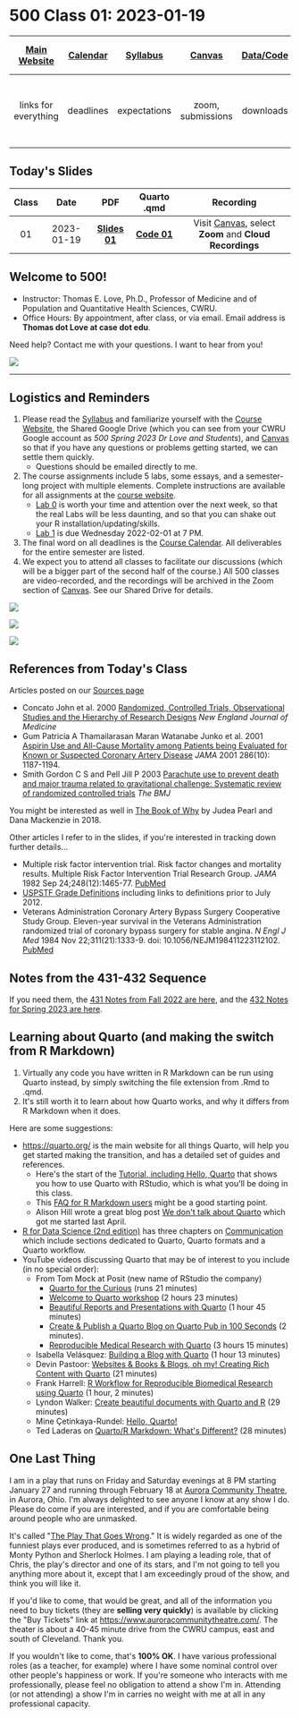 # 500 Class 01: 2023-01-19

[Main Website](https://thomaselove.github.io/500-2023/) | [Calendar](https://thomaselove.github.io/500-2023/calendar.html) | [Syllabus](https://thomaselove.github.io/500-syllabus-2023) | [Canvas](https://canvas.case.edu) | [Data/Code](https://github.com/THOMASELOVE/500-data) |  [Sources](https://github.com/THOMASELOVE/500-classes-2023/tree/main/sources) | For help, email
:-----------: | :--------------: | :----------: | :---------: | :-------------: | :------: | :-----------: 
links for everything | deadlines | expectations | zoom, submissions | downloads | to read | `Thomas` dot `Love` at `case` dot `edu`

## Today's Slides

Class | Date | PDF | Quarto .qmd | Recording
:---: | :--------: | :------: | :------: | :-------------:
01 | 2023-01-19 | **[Slides 01](https://github.com/THOMASELOVE/500-slides-2023/blob/main/slides01.pdf)** | **[Code 01](https://github.com/THOMASELOVE/500-slides-2023/blob/main/slides01.qmd)** | Visit [Canvas](https://canvas.case.edu/), select **Zoom** and **Cloud Recordings**

## Welcome to 500!

- Instructor: Thomas E. Love, Ph.D., Professor of Medicine and of Population and Quantitative Health Sciences, CWRU.
- Office Hours: By appointment, after class, or via email. Email address is **Thomas dot Love at case dot edu**.

Need help? Contact me with your questions. I want to hear from you!

![](figs/phd_staring.PNG)

---

## Logistics and Reminders

1. Please read the [Syllabus](https://thomaselove.github.io/500-syllabus-2023/) and familiarize yourself with the [Course Website](https://thomaselove.github.io/500-2023/), the Shared Google Drive (which you can see from your CWRU Google account as *500 Spring 2023 Dr Love and Students*), and [Canvas](https://canvas.case.edu/) so that if you have any questions or problems getting started, we can settle them quickly.
    - Questions should be emailed directly to me.
2. The course assignments include 5 labs, some essays, and a semester-long project with multiple elements. Complete instructions are available for all assignments at the [course website](https://thomaselove.github.io/500-2023/).
    - [Lab 0](https://thomaselove.github.io/500-2023/lab0.html) is worth your time and attention over the next week, so that the real Labs will be less daunting, and so that you can shake out your R installation/updating/skills.
    - [Lab 1](https://thomaselove.github.io/500-2023/lab1.html) is due Wednesday 2022-02-01 at 7 PM.
3. The final word on all deadlines is the [Course Calendar](https://thomaselove.github.io/500-2023/calendar.html). All deliverables for the entire semester are listed.
4. We expect you to attend all classes to facilitate our discussions (which will be a bigger part of the second half of the course.) All 500 classes are video-recorded, and the recordings will be archived in the Zoom section of [Canvas](https://canvas.case.edu). See our Shared Drive for details.

![](figs/lancet-tw01.PNG)

![](figs/lancet-tw02.PNG)

![](figs/lancet-tw03.PNG)

## References from Today's Class

Articles posted on our [Sources page](https://github.com/THOMASELOVE/500-classes-2023/tree/main/sources)

- Concato John et al. 2000 [Randomized, Controlled Trials, Observational Studies and the Hierarchy of Research Designs](https://github.com/THOMASELOVE/500-classes-2023/blob/main/sources/articles/Concato%20Shah%20and%20Horwitz%202000%20OS%20vs%20RCTs%20and%20Hierarchy%20of%20Research%20Design.pdf) *New England Journal of Medicine*
- Gum Patricia A Thamailarasan Maran Watanabe Junko et al. 2001 [Aspirin Use and All-Cause Mortality among Patients being Evaluated for Known or Suspected Coronary Artery Disease](https://github.com/THOMASELOVE/500-classes-2023/blob/main/sources/articles/Gum%202001%20JAMA%20Aspirin%20Use%20Propensity%20Analysis.pdf) *JAMA* 2001 286(10): 1187-1194.
- Smith Gordon C S and Pell Jill P 2003 [Parachute use to prevent death and major trauma related to gravitational challenge: Systematic review of randomized controlled trials](https://github.com/THOMASELOVE/500-classes-2023/blob/main/sources/articles/Smith%20and%20Pell%202003%20BMJ%20Parachutes.pdf) *The BMJ*

You might be interested as well in [The Book of Why](http://bayes.cs.ucla.edu/WHY/) by Judea Pearl and Dana Mackenzie in 2018.

Other articles I refer to in the slides, if you're interested in tracking down further details...

- Multiple risk factor intervention trial. Risk factor changes and mortality results. Multiple Risk Factor Intervention Trial Research Group. *JAMA* 1982 Sep 24;248(12):1465-77. [PubMed](https://pubmed.ncbi.nlm.nih.gov/7050440/)
- [USPSTF Grade Definitions](https://www.uspreventiveservicestaskforce.org/Page/Name/grade-definitions) including links to definitions prior to July 2012.
- Veterans Administration Coronary Artery Bypass Surgery Cooperative Study Group. Eleven-year survival in the Veterans Administration randomized trial of coronary bypass surgery for stable angina. *N Engl J Med* 1984 Nov 22;311(21):1333-9. doi: 10.1056/NEJM198411223112102. [PubMed](https://pubmed.ncbi.nlm.nih.gov/6333636/)

## Notes from the 431-432 Sequence

If you need them, the [431 Notes from Fall 2022 are here](https://thomaselove.github.io/431-notes/), and the [432 Notes for Spring 2023 are here](https://thomaselove.github.io/432-notes/).

## Learning about Quarto (and making the switch from R Markdown)

1. Virtually any code you have written in R Markdown can be run using Quarto instead, by simply switching the file extension from .Rmd to .qmd.
2. It's still worth it to learn about how Quarto works, and why it differs from R Markdown when it does.

Here are some suggestions:

- <https://quarto.org/> is the main website for all things Quarto, will help you get started making the transition, and has a detailed set of guides and references.
    - Here's the start of the [Tutorial, including Hello, Quarto](https://quarto.org/docs/get-started/hello/rstudio.html) that shows you how to use Quarto with RStudio, which is what you'll be doing in this class.
    - This [FAQ for R Markdown users](https://quarto.org/docs/faq/rmarkdown.html) might be a good starting point.
    - Alison Hill wrote a great blog post [We don't talk about Quarto](https://www.apreshill.com/blog/2022-04-we-dont-talk-about-quarto/) which got me started last April.
- [R for Data Science (2nd edition)](https://r4ds.hadley.nz/) has three chapters on [Communication](https://r4ds.hadley.nz/communicate.html) which include sections dedicated to Quarto, Quarto formats and a Quarto workflow.
- YouTube videos discussing Quarto that may be of interest to you include (in no special order):
    - From Tom Mock at Posit (new name of RStudio the company)
        - [Quarto for the Curious](https://www.youtube.com/watch?v=mrvhk2XUfWo) (runs 21 minutes)
        - [Welcome to Quarto workshop](https://www.youtube.com/watch?v=yvi5uXQMvu4) (2 hours 23 minutes)
        - [Beautiful Reports and Presentations with Quarto](https://www.youtube.com/watch?v=hbf7Ai3jnxY) (1 hour 45 minutes)
        - [Create & Publish a Quarto Blog on Quarto Pub in 100 Seconds](https://www.youtube.com/watch?v=t8qtcDyCRFA) (2 minutes).
        - [Reproducible Medical Research with Quarto](https://www.youtube.com/watch?v=KnwQFph3s94) (3 hours 15 minutes)
    - Isabella Velásquez: [Building a Blog with Quarto](https://www.youtube.com/watch?v=CVcvXfRyfE0) (1 hour 13 minutes)
    - Devin Pastoor: [Websites & Books & Blogs, oh my! Creating Rich Content with Quarto](https://www.youtube.com/watch?v=A9QRN4cpsDY) (21 minutes)
    - Frank Harrell: [R Workflow for Reproducible Biomedical Research using Quarto](https://www.youtube.com/watch?v=NCrrN3Al-kw) (1 hour, 2 minutes)
    - Lyndon Walker: [Create beautiful documents with Quarto and R](https://www.youtube.com/watch?v=y5VcxMOnj3M) (29 minutes)
    - Mine Çetinkaya-Rundel: [Hello, Quarto!](https://www.youtube.com/watch?v=YVa5cdkypbw)
    - Ted Laderas on [Quarto/R Markdown: What's Different?](https://www.youtube.com/watch?v=xC6I5OVOnKI) (28 minutes)

## One Last Thing

I am in a play that runs on Friday and Saturday evenings at 8 PM starting January 27 and running through February 18 at [Aurora Community Theatre](https://www.auroracommunitytheatre.com/), in Aurora, Ohio. I'm always delighted to see anyone I know at any show I do. Please do come if you are interested, and if you are comfortable being around people who are unmasked. 

It's called "[The Play That Goes Wrong](https://www.youtube.com/watch?v=DOWO4gq-whg)." It is widely regarded as one of the funniest plays ever produced, and is sometimes referred to as a hybrid of Monty Python and Sherlock Holmes. I am playing a leading role, that of Chris, the play's director and one of its stars, and I'm not going to tell you anything more about it, except that I am exceedingly proud of the show, and think you will like it. 

If you'd like to come, that would be great, and all of the information you need to buy tickets (they are **selling very quickly**) is available by clicking the "Buy Tickets" link at <https://www.auroracommunitytheatre.com/>. The theater is about a 40-45 minute drive from the CWRU campus, east and south of Cleveland. Thank you.

If you wouldn't like to come, that's **100% OK**. I have various professional roles (as a teacher, for example) where I have some nominal control over other people's happiness or work. If you're someone who interacts with me professionally, please feel no obligation to attend a show I'm in. Attending (or not attending) a show I'm in carries no weight with me at all in any professional capacity.
